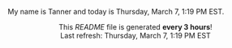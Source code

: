 My name is Tanner and today is Thursday, March 7, 1:19 PM EST.

<p align="center">This <i>README</i> file is generated <b>every 3 hours</b>!</br>Last refresh: Thursday, March 7, 1:19 PM EST<br /></p>
